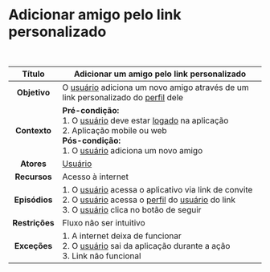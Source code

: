 # Adicionar amigo pelo link personalizado

<br/>

|   **Título**   | Adicionar um amigo pelo link personalizado                                                                                                                                                                                                                                              |
| :------------: | --------------------------------------------------------------------------------------------------------------------------------------------------------------------------------------------------------------------------------------------------------------------------------------- |
|  **Objetivo**  | O [usuário](../lexicos.md#usuario) adiciona um novo amigo através de um link personalizado do [perfil](../lexicos.md#conta) dele                                                                                                                                                        |
|  **Contexto**  | **Pré-condição:** <br/> 1. O [usuário](../lexicos.md#usuario) deve estar [logado](../lexicos.md#login) na aplicação <br/> 2. Aplicação mobile ou web <br/> **Pós-condição:** <br/> 1. O [usuário](../lexicos.md#usuario) adiciona um novo amigo                                         |
|   **Atores**   | [Usuário](../lexicos.md#usuario)                                                                                                                                                                                                                                                        |
|  **Recursos**  | Acesso à internet                                                                                                                                                                                                                                                                       |
| **Episódios**  | 1. O [usuário](../lexicos.md#usuario) acessa o aplicativo via link de convite <br/> 2. O [usuário](../lexicos.md#usuario) acessa o [perfil](../lexicos.md#conta) do [usuário](../lexicos.md#usuario) do link <br/> 3. O [usuário](../lexicos.md#usuario) clica no botão de seguir <br/> |
| **Restrições** | Fluxo não ser intuitivo                                                                                                                                                                                                                                                                 |
|  **Exceções**  | 1. A internet deixa de funcionar <br/> 2. O [usuário](../lexicos.md#usuario) sai da aplicação durante a ação <br/> 3. Link não funcional                                                                                                                                                |
